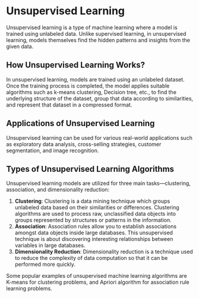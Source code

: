 # Unsupervised Learning

Unsupervised learning is a type of machine learning where a model is trained using unlabeled data. Unlike supervised learning, in unsupervised learning, models themselves find the hidden patterns and insights from the given data.

## How Unsupervised Learning Works?

In unsupervised learning, models are trained using an unlabeled dataset. Once the training process is completed, the model applies suitable algorithms such as k-means clustering, Decision tree, etc., to find the underlying structure of the dataset, group that data according to similarities, and represent that dataset in a compressed format.

## Applications of Unsupervised Learning

Unsupervised learning can be used for various real-world applications such as exploratory data analysis, cross-selling strategies, customer segmentation, and image recognition.

## Types of Unsupervised Learning Algorithms

Unsupervised learning models are utilized for three main tasks—clustering, association, and dimensionality reduction:

1. **Clustering**: Clustering is a data mining technique which groups unlabeled data based on their similarities or differences. Clustering algorithms are used to process raw, unclassified data objects into groups represented by structures or patterns in the information.
2. **Association**: Association rules allow you to establish associations amongst data objects inside large databases. This unsupervised technique is about discovering interesting relationships between variables in large databases.
3. **Dimensionality Reduction**: Dimensionality reduction is a technique used to reduce the complexity of data computation so that it can be performed more quickly.

Some popular examples of unsupervised machine learning algorithms are K-means for clustering problems, and Apriori algorithm for association rule learning problems.
